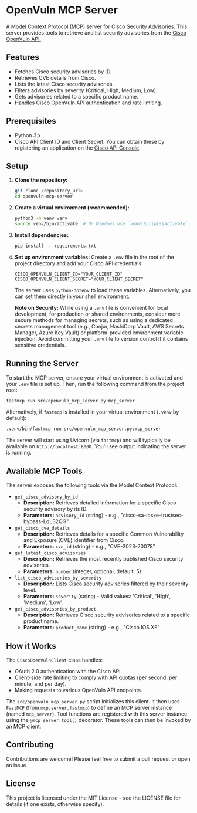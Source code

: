 # OpenVuln MCP Server

A Model Context Protocol (MCP) server for Cisco Security Advisories. This server provides tools to retrieve and list security advisories from the [Cisco OpenVuln API.](https://developer.cisco.com/docs/psirt/)

## Features

- Fetches Cisco security advisories by ID.
- Retrieves CVE details from Cisco.
- Lists the latest Cisco security advisories.
- Filters advisories by severity (Critical, High, Medium, Low).
- Gets advisories related to a specific product name.
- Handles Cisco OpenVuln API authentication and rate limiting.

## Prerequisites

- Python 3.x
- Cisco API Client ID and Client Secret. You can obtain these by registering an application on the [Cisco API Console](https://developer.cisco.com/).

## Setup

1.  **Clone the repository:**
    ```bash
    git clone <repository_url>
    cd openvuln-mcp-server
    ```

2.  **Create a virtual environment (recommended):**
    ```bash
    python3 -m venv venv
    source venv/bin/activate  # On Windows use `venv\Scripts\activate`
    ```

3.  **Install dependencies:**
    ```bash
    pip install -r requirements.txt
    ```

4.  **Set up environment variables:**
    Create a `.env` file in the root of the project directory and add your Cisco API credentials:
    ```env
    CISCO_OPENVULN_CLIENT_ID="YOUR_CLIENT_ID"
    CISCO_OPENVULN_CLIENT_SECRET="YOUR_CLIENT_SECRET"
    ```
    The server uses `python-dotenv` to load these variables. Alternatively, you can set them directly in your shell environment.

    **Note on Security:** While using a `.env` file is convenient for local development, for production or shared environments, consider more secure methods for managing secrets, such as using a dedicated secrets management tool (e.g., Conjur, HashiCorp Vault, AWS Secrets Manager, Azure Key Vault) or platform-provided environment variable injection. Avoid committing your `.env` file to version control if it contains sensitive credentials.

## Running the Server

To start the MCP server, ensure your virtual environment is activated and your `.env` file is set up. Then, run the following command from the project root:

```bash
fastmcp run src/openvuln_mcp_server.py:mcp_server
```

Alternatively, if `fastmcp` is installed in your virtual environment (`.venv` by default):

```bash
.venv/bin/fastmcp run src/openvuln_mcp_server.py:mcp_server
```

The server will start using Uvicorn (via `fastmcp`) and will typically be available on `http://localhost:8000`. You'll see output indicating the server is running.

## Available MCP Tools

The server exposes the following tools via the Model Context Protocol:

-   `get_cisco_advisory_by_id`
    -   **Description:** Retrieves detailed information for a specific Cisco security advisory by its ID.
    -   **Parameters:** `advisory_id` (string) - e.g., "cisco-sa-iosxe-trustsec-bypass-LqL32QG"
-   `get_cisco_cve_details`
    -   **Description:** Retrieves details for a specific Common Vulnerability and Exposure (CVE) identifier from Cisco.
    -   **Parameters:** `cve_id` (string) - e.g., "CVE-2023-20078"
-   `get_latest_cisco_advisories`
    -   **Description:** Retrieves the most recently published Cisco security advisories.
    -   **Parameters:** `number` (integer, optional, default: 5)
-   `list_cisco_advisories_by_severity`
    -   **Description:** Lists Cisco security advisories filtered by their severity level.
    -   **Parameters:** `severity` (string) - Valid values: 'Critical', 'High', 'Medium', 'Low'.
-   `get_cisco_advisories_by_product`
    -   **Description:** Retrieves Cisco security advisories related to a specific product name.
    -   **Parameters:** `product_name` (string) - e.g., "Cisco IOS XE"

## How it Works

The `CiscoOpenVulnClient` class handles:
-   OAuth 2.0 authentication with the Cisco API.
-   Client-side rate limiting to comply with API quotas (per second, per minute, and per day).
-   Making requests to various OpenVuln API endpoints.

The `src/openvuln_mcp_server.py` script initializes this client. It then uses `FastMCP` (from `mcp.server.fastmcp`) to define an MCP server instance (named `mcp_server`). Tool functions are registered with this server instance using the `@mcp_server.tool()` decorator. These tools can then be invoked by an MCP client.

## Contributing

Contributions are welcome! Please feel free to submit a pull request or open an issue.

## License

This project is licensed under the MIT License - see the LICENSE file for details (if one exists, otherwise specify).

